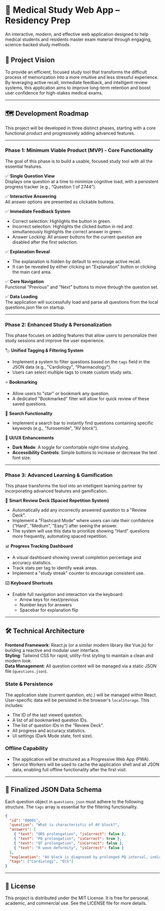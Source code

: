 # 🧠 Medical Study Web App – Residency Prep

An interactive, modern, and effective web application designed to help medical students and residents master exam material through engaging, science-backed study methods.

## 📌 Project Vision

To provide an efficient, focused study tool that transforms the difficult process of memorization into a more intuitive and less stressful experience. By leveraging active recall, immediate feedback, and intelligent review systems, this application aims to improve long-term retention and boost user confidence for high-stakes medical exams.

---

## 🗺️ Development Roadmap

This project will be developed in three distinct phases, starting with a core functional product and progressively adding advanced features.

---

### Phase 1: Minimum Viable Product (MVP) - Core Functionality

The goal of this phase is to build a usable, focused study tool with all the essential features.

✅ **Single Question View**  
Displays one question at a time to minimize cognitive load, with a persistent progress tracker (e.g., “Question 1 of 2744”).

✅ **Interactive Answering**  
All answer options are presented as clickable buttons.

✅ **Immediate Feedback System**  
- Correct selection: Highlights the button in green.  
- Incorrect selection: Highlights the clicked button in red and simultaneously highlights the correct answer in green.  
- Answer Locking: All answer buttons for the current question are disabled after the first selection.

✅ **Explanation Reveal**  
- The explanation is hidden by default to encourage active recall.  
- It can be revealed by either clicking an "Explanation" button or clicking the main card area.

✅ **Core Navigation**  
Functional "Previous" and "Next" buttons to move through the question set.

✅ **Data Loading**  
The application will successfully load and parse all questions from the local questions.json file on startup.

---

### Phase 2: Enhanced Study & Personalization

This phase focuses on adding features that allow users to personalize their study sessions and improve the user experience.

🏷️ **Unified Tagging & Filtering System**  
- Implement a system to filter questions based on the `tags` field in the JSON data (e.g., "Cardiology", "Pharmacology").  
- Users can select multiple tags to create custom study sets.

⭐ **Bookmarking**  
- Allow users to "star" or bookmark any question.  
- A dedicated "Bookmarked" filter will allow for quick review of these saved questions.

🔎 **Search Functionality**  
- Implement a search bar to instantly find questions containing specific keywords (e.g., "furosemide", "AV block").

🌙 **UI/UX Enhancements**  
- **Dark Mode**: A toggle for comfortable night-time studying.  
- **Accessibility Controls**: Simple buttons to increase or decrease the text font size.

---

### Phase 3: Advanced Learning & Gamification

This phase transforms the tool into an intelligent learning partner by incorporating advanced features and gamification.

🧠 **Smart Review Deck (Spaced Repetition System)**  
- Automatically add any incorrectly answered question to a "Review Deck".  
- Implement a "Flashcard Mode" where users can rate their confidence ("Hard", "Medium", "Easy") after seeing the answer.  
- The system will use this data to prioritize showing "Hard" questions more frequently, automating spaced repetition.

📊 **Progress Tracking Dashboard**  
- A visual dashboard showing overall completion percentage and accuracy statistics.  
- Track stats per tag to identify weak areas.  
- Implement a "study streak" counter to encourage consistent use.

⌨️ **Keyboard Shortcuts**  
- Enable full navigation and interaction via the keyboard:  
  - Arrow keys for next/previous  
  - Number keys for answers  
  - Spacebar for explanation flip  

---

## 🛠️ Technical Architecture

**Frontend Framework**: React.js (or a similar modern library like Vue.js) for building a reactive and modular user interface.  
**Styling**: Tailwind CSS for rapid, utility-first styling to maintain a clean and modern look.  
**Data Management**: All question content will be managed via a static JSON file (`questions.json`).

### State & Persistence

The application state (current question, etc.) will be managed within React.  
User-specific data will be persisted in the browser's `localStorage`. This includes:
- The ID of the last viewed question.
- A list of all bookmarked question IDs.
- The list of question IDs in the "Review Deck".
- All progress and accuracy statistics.
- UI settings (Dark Mode state, font size).

### Offline Capability

- The application will be structured as a Progressive Web App (PWA).  
- Service Workers will be used to cache the application shell and all JSON data, enabling full offline functionality after the first visit.

---

## 📁 Finalized JSON Data Schema

Each question object in `questions.json` must adhere to the following structure. The `tags` array is essential for the filtering functionality.

```json
{
  "id": "00001",
  "question": "What is characteristic of AV block?",
  "answers": [
    { "text": "QRS prolongation", "isCorrect": false },
    { "text": "PQ prolongation", "isCorrect": true },
    { "text": "QT prolongation", "isCorrect": false },
    { "text": "R wave deformity", "isCorrect": false }
  ],
  "explanation": "AV block is diagnosed by prolonged PQ interval, indicating slowed conduction through the AV node.",
  "tags": ["Cardiology", "ECG"]
}
```

---

## 🔐 License

This project is distributed under the MIT License. It is free for personal, academic, and commercial use. See the LICENSE file for more details.